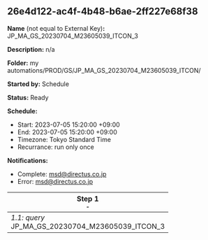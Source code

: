 ## 26e4d122-ac4f-4b48-b6ae-2ff227e68f38

**Name** (not equal to External Key)**:** JP_MA_GS_20230704_M23605039_ITCON_3

**Description:** n/a

**Folder:** my automations/PROD/GS/JP_MA_GS_20230704_M23605039_ITCON/

**Started by:** Schedule

**Status:** Ready

**Schedule:**

* Start: 2023-07-05 15:20:00 +09:00
* End: 2023-07-05 15:20:00 +09:00
* Timezone: Tokyo Standard Time
* Recurrance: run only once

**Notifications:**

* Complete: msd@directus.co.jp
* Error: msd@directus.co.jp

| Step 1<br>_<small>-</small>_ |
| --- |
| _1.1: query_<br>JP_MA_GS_20230704_M23605039_ITCON_3 |
